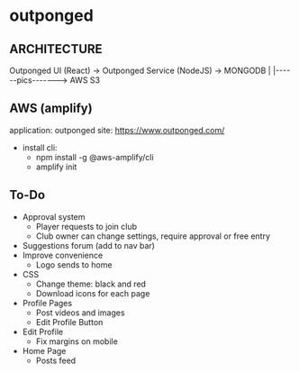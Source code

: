 # outponged

## ARCHITECTURE

  Outponged UI (React)     ->  Outponged Service (NodeJS)    ->  MONGODB
          |
          |------pics-------> AWS S3

## AWS (amplify)
application: outponged
site: https://www.outponged.com/

- install cli: 
  - npm install -g @aws-amplify/cli
  - amplify init


## To-Do
- Approval system
  - Player requests to join club
  - Club owner can change settings, require approval or free entry
- Suggestions forum (add to nav bar)
- Improve convenience
  - Logo sends to home
- CSS
  - Change theme: black and red
  - Download icons for each page
- Profile Pages
  - Post videos and images
  - Edit Profile Button
- Edit Profile
  - Fix margins on mobile
- Home Page
  - Posts feed
